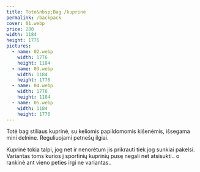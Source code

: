 ```yaml
---
title: Tote&nbsp;Bag /kuprinė
permalink: /backpack
cover: 01.webp
price: 280
width: 1184
height: 1776
pictures:
  - name: 02.webp
    width: 1776
    height: 1184
  - name: 03.webp
    width: 1184
    height: 1776
  - name: 04.webp
    width: 1776
    height: 1184
  - name: 05.webp
    width: 1184
    height: 1776
---
```


Totė bag stiliaus kuprinė, su keliomis papildomomis kišenėmis, išsegama mini delnine.
Reguliuojami petnešų ilgiai.

Kuprinė tokia talpi, jog net ir nenorėtum jis prikrauti tiek jog sunkiai pakelsi. Variantas toms kurios į sportinių kuprinių pusę negali net atsisukti.. o rankinė ant vieno peties irgi ne variantas..
